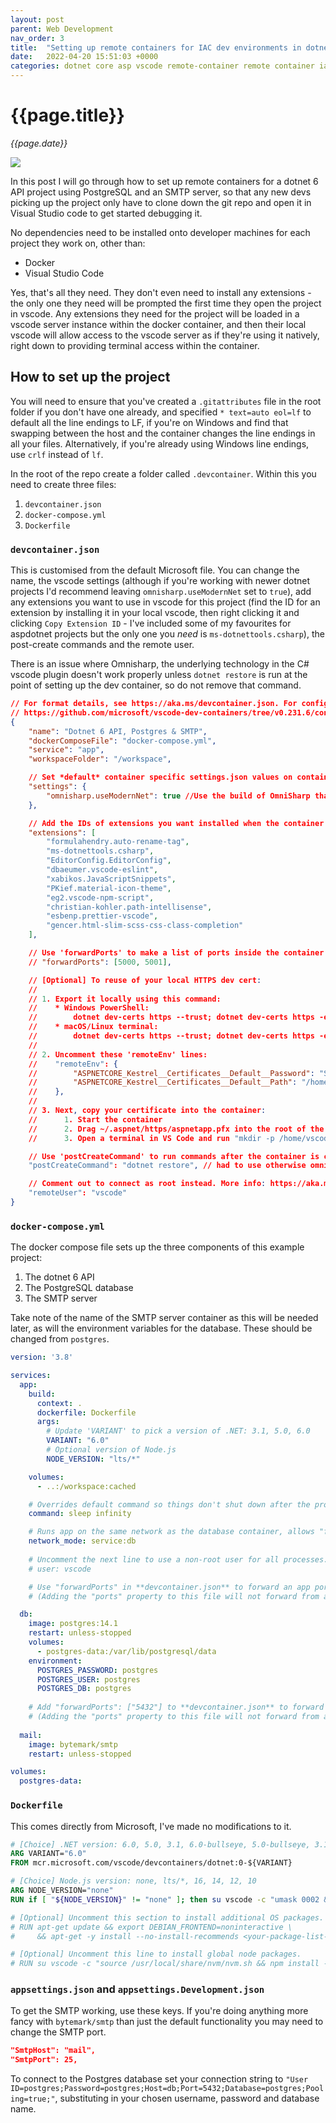 ```yaml
---
layout: post
parent: Web Development
nav_order: 3
title:  "Setting up remote containers for IAC dev environments in dotnet 6 with postgres and SMTP"
date:   2022-04-20 15:51:03 +0000
categories: dotnet core asp vscode remote-container remote container iac postgress smtp dev environment
---
```


# {{page.title}}

_{{page.date}}_

![](/assets/devcontainer.gif)

In this post I will go through how to set up remote containers for a dotnet 6 API project using PostgreSQL and an SMTP server, so that any new devs picking up the project only have to clone down the git repo and open it in Visual Studio code to get started debugging it.

No dependencies need to be installed onto developer machines for each project they work on, other than:

- Docker
- Visual Studio Code

Yes, that's all they need. They don't even need to install any extensions - the only one they need will be prompted the first time they open the project in vscode. Any extensions they need for the project will be loaded in a vscode server instance within the docker container, and then their local vscode will allow access to the vscode server as if they're using it natively, right down to providing terminal access within the container.

## How to set up the project

You will need to ensure that you've created a `.gitattributes` file in the root folder if you don't have one already, and specified `* text=auto eol=lf` to default all the line endings to LF, if you're on Windows and find that swapping between the host and the container changes the line endings in all your files. Alternatively, if you're already using Windows line endings, use `crlf` instead of `lf`.

In the root of the repo create a folder called `.devcontainer`. Within this you need to create three files:

1. `devcontainer.json`
2. `docker-compose.yml`
3. `Dockerfile`

### `devcontainer.json`

This is customised from the default Microsoft file. You can change the name, the vscode settings (although if you're working with newer dotnet projects I'd recommend leaving `omnisharp.useModernNet` set to `true`), add any extensions you want to use in vscode for this project (find the ID for an extension by installing it in your local vscode, then right clicking it and clicking `Copy Extension ID` - I've included some of my favourites for aspdotnet projects but the only one you *need* is `ms-dotnettools.csharp`), the post-create commands and the remote user.

There is an issue where Omnisharp, the underlying technology in the C# vscode plugin doesn't work properly unless `dotnet restore` is run at the point of setting up the dev container, so do not remove that command.

```json
// For format details, see https://aka.ms/devcontainer.json. For config options, see the README at:
// https://github.com/microsoft/vscode-dev-containers/tree/v0.231.6/containers/dotnet-postgres
{
    "name": "Dotnet 6 API, Postgres & SMTP",
    "dockerComposeFile": "docker-compose.yml",
    "service": "app",
    "workspaceFolder": "/workspace",

    // Set *default* container specific settings.json values on container create.
    "settings": {
		"omnisharp.useModernNet": true //Use the build of OmniSharp that runs on the .NET 6 SDK. This build requires that the .NET 6 SDK be installed and does not use Visual Studio MSBuild tools or Mono. It only supports newer SDK-style projects that are buildable with dotnet build. Unity projects and other Full Framework projects are not supported. 
	},

    // Add the IDs of extensions you want installed when the container is created.
    "extensions": [
		"formulahendry.auto-rename-tag",
		"ms-dotnettools.csharp",
		"EditorConfig.EditorConfig",
		"dbaeumer.vscode-eslint",
		"xabikos.JavaScriptSnippets",
		"PKief.material-icon-theme",
		"eg2.vscode-npm-script",
		"christian-kohler.path-intellisense",
		"esbenp.prettier-vscode",
		"gencer.html-slim-scss-css-class-completion"
	],

    // Use 'forwardPorts' to make a list of ports inside the container available locally.
    // "forwardPorts": [5000, 5001],

	// [Optional] To reuse of your local HTTPS dev cert:
	//
	// 1. Export it locally using this command:
	//    * Windows PowerShell:
	//        dotnet dev-certs https --trust; dotnet dev-certs https -ep "$env:USERPROFILE/.aspnet/https/aspnetapp.pfx" -p "SecurePwdGoesHere"
	//    * macOS/Linux terminal:
	//        dotnet dev-certs https --trust; dotnet dev-certs https -ep "${HOME}/.aspnet/https/aspnetapp.pfx" -p "SecurePwdGoesHere"
	// 
	// 2. Uncomment these 'remoteEnv' lines:
	//    "remoteEnv": {
	// 	      "ASPNETCORE_Kestrel__Certificates__Default__Password": "SecurePwdGoesHere",
	//        "ASPNETCORE_Kestrel__Certificates__Default__Path": "/home/vscode/.aspnet/https/aspnetapp.pfx",
	//    },
	//
	// 3. Next, copy your certificate into the container:
	//      1. Start the container
	//      2. Drag ~/.aspnet/https/aspnetapp.pfx into the root of the file explorer
	//      3. Open a terminal in VS Code and run "mkdir -p /home/vscode/.aspnet/https && mv aspnetapp.pfx /home/vscode/.aspnet/https"

    // Use 'postCreateCommand' to run commands after the container is created.
    "postCreateCommand": "dotnet restore", // had to use otherwise omnisharp wouldn't work properly, so no intellisense in vscode

    // Comment out to connect as root instead. More info: https://aka.ms/vscode-remote/containers/non-root.
    "remoteUser": "vscode"
}
```

### `docker-compose.yml`

The docker compose file sets up the three components of this example project:

1. The dotnet 6 API
2. The PostgreSQL database
3. The SMTP server

Take note of the name of the SMTP server container as this will be needed later, as will the environment variables for the database. These should be changed from `postgres`.

```yml
version: '3.8'

services:
  app:
    build:
      context: .
      dockerfile: Dockerfile
      args:
        # Update 'VARIANT' to pick a version of .NET: 3.1, 5.0, 6.0
        VARIANT: "6.0"
        # Optional version of Node.js
        NODE_VERSION: "lts/*"

    volumes:
      - ..:/workspace:cached

    # Overrides default command so things don't shut down after the process ends.
    command: sleep infinity

    # Runs app on the same network as the database container, allows "forwardPorts" in devcontainer.json function.
    network_mode: service:db
    
    # Uncomment the next line to use a non-root user for all processes.
    # user: vscode

    # Use "forwardPorts" in **devcontainer.json** to forward an app port locally. 
    # (Adding the "ports" property to this file will not forward from a Codespace.)

  db:
    image: postgres:14.1
    restart: unless-stopped
    volumes:
      - postgres-data:/var/lib/postgresql/data
    environment:
      POSTGRES_PASSWORD: postgres
      POSTGRES_USER: postgres
      POSTGRES_DB: postgres
      
    # Add "forwardPorts": ["5432"] to **devcontainer.json** to forward PostgreSQL locally.
    # (Adding the "ports" property to this file will not forward from a Codespace.)
  
  mail:
    image: bytemark/smtp
    restart: unless-stopped

volumes:
  postgres-data:

```

### `Dockerfile`

This comes directly from Microsoft, I've made no modifications to it.

```dockerfile
# [Choice] .NET version: 6.0, 5.0, 3.1, 6.0-bullseye, 5.0-bullseye, 3.1-bullseye, 6.0-focal, 5.0-focal, 3.1-focal
ARG VARIANT="6.0"
FROM mcr.microsoft.com/vscode/devcontainers/dotnet:0-${VARIANT}

# [Choice] Node.js version: none, lts/*, 16, 14, 12, 10
ARG NODE_VERSION="none"
RUN if [ "${NODE_VERSION}" != "none" ]; then su vscode -c "umask 0002 && . /usr/local/share/nvm/nvm.sh && nvm install ${NODE_VERSION} 2>&1"; fi

# [Optional] Uncomment this section to install additional OS packages.
# RUN apt-get update && export DEBIAN_FRONTEND=noninteractive \
#     && apt-get -y install --no-install-recommends <your-package-list-here>

# [Optional] Uncomment this line to install global node packages.
# RUN su vscode -c "source /usr/local/share/nvm/nvm.sh && npm install -g <your-package-here>" 2>&1
```

### `appsettings.json` and `appsettings.Development.json`

To get the SMTP working, use these keys. If you're doing anything more fancy with `bytemark/smtp` than just the default functionality you may need to change the SMTP port.

```json
"SmtpHost": "mail",
"SmtpPort": 25,
```

To connect to the Postgres database set your connection string to `"User ID=postgres;Password=postgres;Host=db;Port=5432;Database=postgres;Pooling=true;"`, substituting in your chosen username, password and database name.
